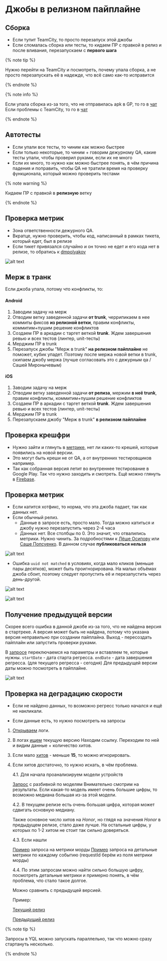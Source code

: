 # Джобы в релизном пайплайне

##
## Сборка

- Если тупит TeamCity, то просто перезапуск этой джобы
- Если сломалась сборка или тесты, то кидаем ПР с правкой в релиз и после вливания, перезапускаем с **первого шага**

{% note tip %}

Нужно перейти на TeamCity и посмотреть, почему упала сборка, а не просто перезапускать её в надежде, что всё само как-то исправится

{% endnote %}

{% note info %}

Если упала сборка из-за того, что не отправилась apk в GP, то го в [чат](https://t.me/joinchat/BHtYaVJqrZBPmLFwNGQxfg)
Если проблемы с TeamCity, то го в [чат](https://t.me/joinchat/AAAAAECtIetSv3Z_sqhQrQ)

{% endnote %}

## Автотесты

- Если упали все тесты, то чиним как можно быстрее
- Если только некоторые, то чиним + говорим дежурному QA, какие тесты упали, чтобы проверил руками, если их не много
- Если их много, то нужно как можно быстрее понять, в чём причина падения и поправить, чтобы QA не тратили время на проверку функционала, который можно проверить тестами

{% note warning %}

Кидаем ПР с правкой в **релизную** ветку

{% endnote %}

## Проверка метрик

- Зона ответственности дежурного QA.
- Вкратце, нужно проверить, чтобы код, написанный в рамках тикета, который едет, был в релизе
- Если тикет привязался случайно и он точно не едет и его кода нет в релизе, то обратись к [dmpolyakov](https://staff.yandex-team.ru/dmpolyakov)

![alt text](https://jing.yandex-team.ru/files/apopsuenko/Data.08c6857.png)

## Мерж в транк

Если джоба упала, потому что конфликты, то:

#### Android

1. Заводим задачу на мерж
2. Отводим ветку заведенной задачи **от trunk**, черрипикаем в нее коммиты фиксов **из релизной ветки**, правим конфликты, коммитим+пушим решение конфликтов
3. Создаем ПР в аркадии с таргет веткой **trunk**. Ждем завершения ревью и всех тестов (линтер, unit-тесты)
4. Мерджим ПР в trunk
5. Перезапуск джобы "Мерж в trunk" **на релизном пайплайне** не поможет, кубик упадет. Поэтому после мержа новой ветки в trunk, скипаем джобу мержа (лучше согласовать это с дежурным qa / Сашей Миронычевым)

#### iOS

1. Заводим задачу на мерж
2. Отводим ветку заведенной задачи **от релиза**, мержим **в неё trunk**, правим конфликты, коммитим+пушим решение конфликтов
3. Создаем ПР в аркадии с таргет веткой **trunk**. Ждем завершения ревью и всех тестов (линтер, unit-тесты)
4. Мерджим ПР в trunk
5. Перезапускаем джобу "Мерж в trunk" **в релизном пайплайне**

## Проверка крешфри

- Нужно зайти и глянуть в [метрике](https://wiki.yandex-team.ru/Market/mobile/marketapps/Dezhurstva/#metrika), нет ли каких-то крешей, которые появились на новой версии.
- Это могут быть креши не от QA, а от внутренних тестировщиков например.
- Так как собранная версия летит во внутреннее тестирование в Google Play. Так что нужно заходить и смотреть. Ещё можно глянуть в [Firebase](https://wiki.yandex-team.ru/Market/mobile/marketapps/Dezhurstva/#firebase).

## Проверка метрик

- Если катится хотфикс, то норма, что эта джоба падает, так как данных нет.
- Если обычный релиз.
  - Данные в запросе есть, просто мало. Тогда можно катиться и джобу нужно перезапустить через 2-4 часа
  - Данных нет. Все столбцы по 0. Это значит, что отвалились метрики. Нужно чинить. За подробностями к [Лёше Осипову](https://staff.yandex-team.ru/osialx) или [Саше Попсуенко](https://staff.yandex-team.ru/apopsuenko). В данном случае **публиковаться нельзя**

![alt text](https://jing.yandex-team.ru/files/apopsuenko/Data.1cfe885.png)

- Ошибка `uuid not matched` в условиях, когда мало кликов (меньше пары десятков), может быть проигнорирована. На малых объёмах джоба сбоит, поэтому следует пропустить её и перезапустить через день-другой.

![alt text](https://jing.yandex-team.ru/files/4ch7ung/2020-07-07%2014.35.55.jpg)

![alt text](https://jing.yandex-team.ru/files/4ch7ung/2020-07-07%2014.35.59.jpg)

## Получение предыдущей версии

Скорее всего ошибка в данной джобе из-за того, что не найдена версия в стартреке. А версия может быть не найдена, потому что указана версия неправильно при создании пайплайна.
Выход - пересоздать пайплайн или запустить проверки руками.

В [запросе](https://yql.yandex-team.ru//Operations/Xue93Z3udu4FLCpfmY0-Ix35-cECkcm407mV6cDMczM=) переключаемся на параметры и вставляем те, которые нужны.
`startDate` - дата старта регресса.
`endDate` - дата завершения регресса. (для текущего регресса - сегодня)
Для предыдущей версии даты можно посмотреть в пайплайне.


![alt text](https://jing.yandex-team.ru/files/apopsuenko/Data.0be5672.png)

## Проверка на деградацию скорости

- Если не найдено данных, то возможно регресс только начался и ещё не накликали.

- Если данные есть, то нужно посмотреть на запросы

1. [Открываем](https://jing.yandex-team.ru/files/apopsuenko/Data.6b52eb5.png) логи.

2. В логах [ищем](https://jing.yandex-team.ru/files/apopsuenko/Data.7e33771.png) текущую версию
Находим ссылку. Переходим по ней и видим данные + количество хитов.

3. Если мало [хитов](https://jing.yandex-team.ru/files/apopsuenko/Data.5e26c8a.png) - меньше **15**, то можно игнорировать.

4. Если хитов достаточно, то нужно искать, в чём проблема.

    4.1. Для начала проанализируем модели устройств

    [Запрос](https://yql.yandex-team.ru/Operations/YFDF0SyLNWzPh4coF7_K2WA8HopYbf4K6zFcfI4W_h0=) с разбивкой по моделям
    Внимательно смотрим на результаты. Если какая-то модель имеет очень большие цифры, то возможно медиана большая из-за этой модели.

    4.2. В текущем релизе есть очень большая цифра, которая может сдвигать основную медиану.

    Также основное число хитов на _Honor_, но глядя на значения _Honor_ в предыдущем релизе, стало даже лучше.
    На остальные цифры, у которых по 1-2 хитом не стоит так сильно доверяться.

    4.3. Если нашли

    [Пример](https://yql.yandex-team.ru/Operations/YFDH0fMBw2RBchPV7P_toMtdbCZrWKGYwaiaO8y8XPA=) запроса на метрики морды
    [Пример](https://yql.yandex-team.ru/Operations/YFGvxAPTTg2Zbl47qnMir_wH3k6Cf2Et6GDyQgV20S0=) запроса на детальные метрики по каждому событию (requestId берём из поля метрики морды)

    4.4. По этим запросам можно найти сильно большую цифру, посмотреть детальные метрики и примерно понять, в чём проблема, что стало такое долгое.

    Можно сравнить с предыдущей версией.

    Пример:

    [Текущий релиз](https://jing.yandex-team.ru/files/apopsuenko/Data.e8e8f7f.png)

    [Предыдущий релиз](https://jing.yandex-team.ru/files/apopsuenko/Data.f4d808f.png)

{% note tip %}

Запросы в YQL можно запускать параллельно, так что можно сразу стартануть несколько.

{% endnote %}
